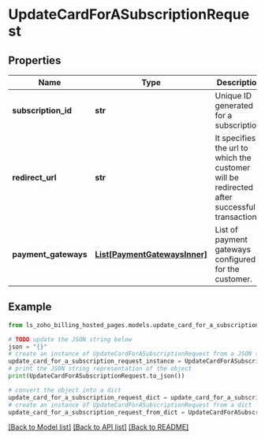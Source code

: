 # UpdateCardForASubscriptionRequest


## Properties

Name | Type | Description | Notes
------------ | ------------- | ------------- | -------------
**subscription_id** | **str** | Unique ID generated for a subscription. | 
**redirect_url** | **str** | It specifies the url to which the customer will be redirected after successful transaction. | [optional] 
**payment_gateways** | [**List[PaymentGatewaysInner]**](PaymentGatewaysInner.md) | List of payment gateways configured for the customer. | [optional] 

## Example

```python
from ls_zoho_billing_hosted_pages.models.update_card_for_a_subscription_request import UpdateCardForASubscriptionRequest

# TODO update the JSON string below
json = "{}"
# create an instance of UpdateCardForASubscriptionRequest from a JSON string
update_card_for_a_subscription_request_instance = UpdateCardForASubscriptionRequest.from_json(json)
# print the JSON string representation of the object
print(UpdateCardForASubscriptionRequest.to_json())

# convert the object into a dict
update_card_for_a_subscription_request_dict = update_card_for_a_subscription_request_instance.to_dict()
# create an instance of UpdateCardForASubscriptionRequest from a dict
update_card_for_a_subscription_request_from_dict = UpdateCardForASubscriptionRequest.from_dict(update_card_for_a_subscription_request_dict)
```
[[Back to Model list]](../README.md#documentation-for-models) [[Back to API list]](../README.md#documentation-for-api-endpoints) [[Back to README]](../README.md)


